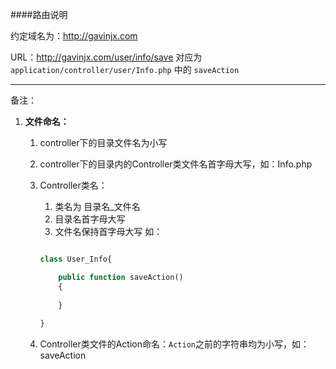 ####路由说明

约定域名为：http://gavinjx.com

URL：http://gavinjx.com/user/info/save 对应为 ```application/controller/user/Info.php``` 中的 ```saveAction```
****
备注：

1. **文件命名：**
	1. controller下的目录文件名为小写
	2. controller下的目录内的Controller类文件名首字母大写，如：Info.php
	3. Controller类名：
		1. 类名为 目录名_文件名
		2. 目录名首字母大写
		3. 文件名保持首字母大写
		如：
		
		```php
		
		class User_Info{
	
			public function saveAction()
			{
				
			}
			
		}
		```
	4. Controller类文件的Action命名：```Action```之前的字符串均为小写，如：saveAction